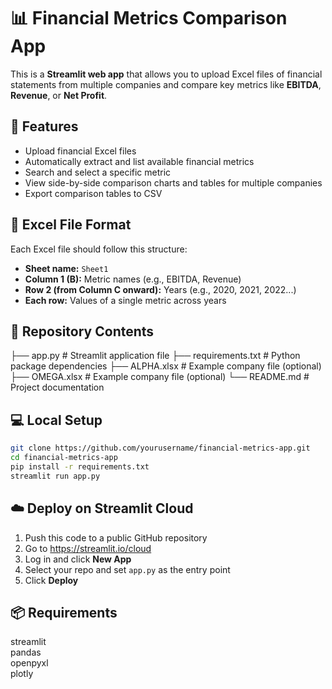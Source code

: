 # 📊 Financial Metrics Comparison App

This is a **Streamlit web app** that allows you to upload Excel files of financial statements from multiple companies and compare key metrics like **EBITDA**, **Revenue**, or **Net Profit**.

## 🚀 Features
- Upload financial Excel files
- Automatically extract and list available financial metrics
- Search and select a specific metric
- View side-by-side comparison charts and tables for multiple companies
- Export comparison tables to CSV

## 🧾 Excel File Format
Each Excel file should follow this structure:

- **Sheet name:** `Sheet1`
- **Column 1 (B):** Metric names (e.g., EBITDA, Revenue)
- **Row 2 (from Column C onward):** Years (e.g., 2020, 2021, 2022...)
- **Each row:** Values of a single metric across years

## 📁 Repository Contents
├── app.py                # Streamlit application file
├── requirements.txt      # Python package dependencies
├── ALPHA.xlsx            # Example company file (optional)
├── OMEGA.xlsx            # Example company file (optional)
└── README.md             # Project documentation

## 💻 Local Setup
```bash
git clone https://github.com/yourusername/financial-metrics-app.git
cd financial-metrics-app
pip install -r requirements.txt
streamlit run app.py
```

## ☁️ Deploy on Streamlit Cloud
1. Push this code to a public GitHub repository
2. Go to https://streamlit.io/cloud
3. Log in and click **New App**
4. Select your repo and set `app.py` as the entry point
5. Click **Deploy**

## 📦 Requirements
streamlit  
pandas  
openpyxl  
plotly
